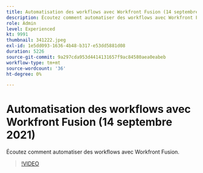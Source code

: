 ```yaml
---
title: Automatisation des workflows avec Workfront Fusion (14 septembre 2021)
description: Écoutez comment automatiser des workflows avec Workfront Fusion.
role: Admin
level: Experienced
kt: 9991
thumbnail: 341222.jpeg
exl-id: 1e5dd093-1636-4b48-b317-e53dd5881d08
duration: 5226
source-git-commit: 9a297cda953d4414131657f9ac84580aea0eabeb
workflow-type: tm+mt
source-wordcount: '36'
ht-degree: 0%

---
```


# Automatisation des workflows avec Workfront Fusion (14 septembre 2021)

Écoutez comment automatiser des workflows avec Workfront Fusion.

>[!VIDEO](https://video.tv.adobe.com/v/341222/?quality=12&learn=on)
